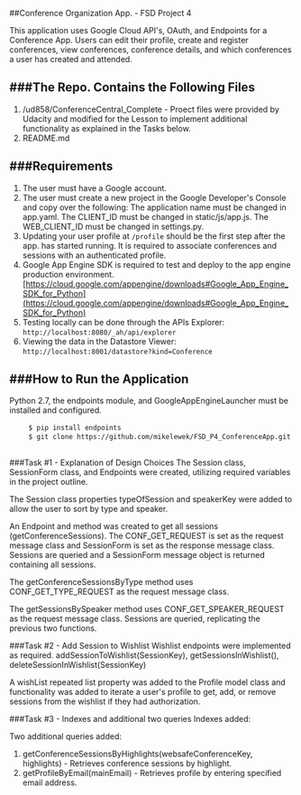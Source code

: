##Conference Organization App. - FSD Project 4

This application uses Google Cloud API's, OAuth, and Endpoints for a Conference App. Users can edit their profile, create and register conferences, view conferences, conference details, and which conferences a user has created and attended.

###The Repo. Contains the Following Files
-------------------------------------
 1. /ud858/ConferenceCentral_Complete - Proect files were provided by Udacity and modified for the Lesson to implement additional functionality as explained in the Tasks below.
 2. README.md
 
 
###Requirements
--------------------
 1. The user must have a Google account.
 2. The user must create a new project in the Google Developer's Console and copy over the following: The application name must be changed in app.yaml. The CLIENT_ID must be changed in static/js/app.js. The WEB_CLIENT_ID must be changed in settings.py.
 3. Updating your user profile at <code>/profile</code> should be the first step after the app. has started running. It is required to associate conferences and sessions with an authenticated profile.
 4. Google App Engine SDK is required to test and deploy to the app engine production environment. [https://cloud.google.com/appengine/downloads#Google_App_Engine_SDK_for_Python](https://cloud.google.com/appengine/downloads#Google_App_Engine_SDK_for_Python)
 5. Testing locally can be done through the APIs Explorer: <code>http://localhost:8080/_ah/api/explorer</code>
 6. Viewing the data in the Datastore Viewer: <code>http://localhost:8001/datastore?kind=Conference</code>
 
###How to Run the Application
-------------------------
<p>Python 2.7, the endpoints module, and GoogleAppEngineLauncher must be installed and configured.</p>

<pre>
    <code>$ pip install endpoints</code>
	<code>$ git clone https://github.com/mikelewek/FSD_P4_ConferenceApp.git</code>
	<code></code>
</pre>

###Task #1 - Explanation of Design Choices
The Session class, SessionForm class, and Endpoints were created, utilizing required variables in the project outline.

The Session class properties typeOfSession and speakerKey were added to allow the user to sort by type and speaker.

An Endpoint and method was created to get all sessions (getConferenceSessions). The CONF_GET_REQUEST is set as the request message class and SessionForm is set as the response message class. Sessions are queried and a SessionForm message object is returned containing all sessions.

The getConferenceSessionsByType method uses CONF_GET_TYPE_REQUEST as the request message class.

The getSessionsBySpeaker method uses CONF_GET_SPEAKER_REQUEST as the request message class. Sessions are queried, replicating the previous two functions.

###Task #2 - Add Session to Wishlist
Wishlist endpoints were implemented as required. addSessionToWishlist(SessionKey), getSessionsInWishlist(), deleteSessionInWishlist(SessionKey)

A wishList repeated list property was added to the Profile model class and functionality was added to iterate a user's profile to get, add, or remove sessions from the wishlist if they had authorization.

###Task #3 - Indexes and additional two queries
Indexes added:

Two additional queries added:
1. getConferenceSessionsByHighlights(websafeConferenceKey, highlights) - Retrieves conference sessions by highlight.
2. getProfileByEmail(mainEmail) - Retrieves profile by entering specified email address.